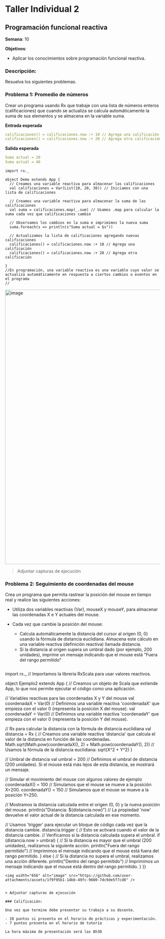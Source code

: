 # Taller Individual  2
## Programación funcional reactiva

**Semana**: 10

**Objetivos**:

- Aplicar los conocimientos sobre programación funcional reactiva.

### Descripción:

Resuelva los siguientes problemas.

### Problema 1: Promedio de números

Crear un programa usando Rx que trabaje con una lista de números enteros (calificaciones) que cuando se actualiza se calcula automáticamente la suma de sus elementos y se almacena en la variable suma.

**Entrada esperada**
```yaml
calificaciones() = calificaciones.now :+ 10 // Agrega una calificación
calificaciones() = calificaciones.now :+ 20 // Agrega otra calificación
```

**Salida esperada**
```yaml
Suma actual = 20
Suma actual = 40
```

```Sacala
import rx._

object Demo extends App {
  // Creamos una variable reactiva para almacenar las calificaciones
  val calificaciones = Var(List(10, 20, 30)) // Iniciamos con una lista de calificaciones

  // Creamos una variable reactiva para almacenar la suma de las calificaciones
  val suma = calificaciones.map(_.sum) // Usamos .map para calcular la suma cada vez que calificaciones cambie

  // Observamos los cambios en la suma e imprimimos la nueva suma
  suma.foreach(s => println(s"Suma actual = $s"))

  // Actualizamos la lista de calificaciones agregando nuevas calificaciones
  calificaciones() = calificaciones.now :+ 10 // Agrega una calificación
  calificaciones() = calificaciones.now :+ 20 // Agrega otra calificación

}
//En programación, una variable reactiva es una variable cuyo valor se actualiza automáticamente en respuesta a ciertos cambios o eventos en el programa
//

```
<img width="890" alt="image" src="https://github.com/user-attachments/assets/4e3aa071-67fb-4819-978d-0cf90f9fe87b" />



> Adjuntar capturas de ejecución

### Problema 2: Seguimiento de coordenadas del mouse
Crea un programa que permita rastrear la posición del mouse en tiempo real y realice las siguientes acciones:

- Utiliza dos variables reactivas (Var), mouseX y mouseY, para almacenar las coordenadas X e Y actuales del mouse.
- Cada vez que cambie la posición del mouse:
  - Calcula automáticamente la distancia del cursor al origen (0, 0) usando la fórmula de distancia euclidiana. Almacena este cálculo en una variable reactiva (definición reactiva) llamada distancia.
  - Si la distancia al origen supera un umbral dado (por ejemplo, 200 unidades), imprime un mensaje indicando que el mouse está "Fuera del rango permitido"

    
  ```Scala

import rx._  // Importamos la librería RxScala para usar valores reactivos.

object Ejemplo2 extends App {  // Creamos un objeto de Scala que extiende App, lo que nos permite ejecutar el código como una aplicación.

  // Variables reactivas para las coordenadas X y Y del mouse
  val coordenadaX = Var(0)  // Definimos una variable reactiva 'coordenadaX' que empieza con el valor 0 (representa la posición X del mouse).
  val coordenadaY = Var(0)  // Definimos una variable reactiva 'coordenadaY' que empieza con el valor 0 (representa la posición Y del mouse).

  // Rx para calcular la distancia con la fórmula de distancia euclidiana
  val distancia = Rx {  // Creamos una variable reactiva 'distancia' que calcula el valor de la distancia en función de las coordenadas.
    Math.sqrt(Math.pow(coordenadaX(), 2) + Math.pow(coordenadaY(), 2))  // Usamos la fórmula de la distancia euclidiana: sqrt(X^2 + Y^2)
  }

  // Umbral de distancia
  val umbral = 200  // Definimos el umbral de distancia (200 unidades). Si el mouse está más lejos de esta distancia, se mostrará un mensaje.

  // Simular el movimiento del mouse con algunos valores de ejemplo
  coordenadaX() = 100  // Simulamos que el mouse se mueve a la posición X=200.
  coordenadaY() = 150  // Simulamos que el mouse se mueve a la posición Y=250.

  // Mostramos la distancia calculada entre el origen (0, 0) y la nueva posición del mouse.
  println(s"Distancia: ${distancia.now}")  // La propiedad 'now' devuelve el valor actual de la distancia calculada en ese momento.

  // Usamos 'trigger' para ejecutar un bloque de código cada vez que la distancia cambie.
  distancia.trigger { // Esto se activará cuando el valor de la distancia cambie.
    // Verificamos si la distancia calculada supera el umbral.
    if (distancia.now > umbral) { // Si la distancia es mayor que el umbral (200 unidades), realizamos la siguiente acción.
      println("Fuera del rango permitido") // Imprimimos el mensaje indicando que el mouse está fuera del rango permitido.
    } else { // Si la distancia no supera el umbral, realizamos una acción diferente.
      println("Dentro del rango permitido") // Imprimimos un mensaje indicando que el mouse está dentro del rango permitido.
    }
  }}

  ```
<img width="656" alt="image" src="https://github.com/user-attachments/assets/1f9f95b1-14bb-49fc-9600-7dc9de5f7cd8" />


> Adjuntar capturas de ejecución

### Calificación:

Una vez que termine debe presentar su trabajo a su docente.

- 10 puntos si presenta en el horario de prácticas y experimentación.
- 7 puntos presenta en el horario de tutoría

La hora máxima de presentación será las 8h30
